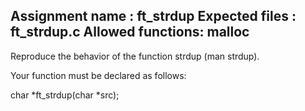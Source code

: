 Assignment name  : ft_strdup
Expected files   : ft_strdup.c
Allowed functions: malloc
--------------------------------------------------------------------------------

Reproduce the behavior of the function strdup (man strdup).

Your function must be declared as follows:

char    *ft_strdup(char *src);